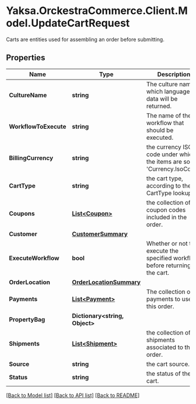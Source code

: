 # Yaksa.OrckestraCommerce.Client.Model.UpdateCartRequest
Carts are entities used for assembling an order before submitting.

## Properties

Name | Type | Description | Notes
------------ | ------------- | ------------- | -------------
**CultureName** | **string** | The culture name in which language the data will be returned. | [optional] 
**WorkflowToExecute** | **string** | The name of the workflow that should be executed. | [optional] 
**BillingCurrency** | **string** | the currency ISO code under which the items are sold &#39;Currency.IsoCode&#39;. | [optional] 
**CartType** | **string** | the cart type, according to the CartType lookup. | [optional] 
**Coupons** | [**List&lt;Coupon&gt;**](Coupon.md) | the collection of coupon codes included in the order. | [optional] 
**Customer** | [**CustomerSummary**](CustomerSummary.md) |  | [optional] 
**ExecuteWorkflow** | **bool** | Whether or not to execute the specified workflow before returning the cart. | [optional] 
**OrderLocation** | [**OrderLocationSummary**](OrderLocationSummary.md) |  | [optional] 
**Payments** | [**List&lt;Payment&gt;**](Payment.md) | The collection of payments to use for this order. | [optional] 
**PropertyBag** | **Dictionary&lt;string, Object&gt;** |  | [optional] 
**Shipments** | [**List&lt;Shipment&gt;**](Shipment.md) | the collection of shipments associated to this order. | [optional] 
**Source** | **string** | the cart source. | [optional] 
**Status** | **string** | the status of the cart. | [optional] 

[[Back to Model list]](../README.md#documentation-for-models) [[Back to API list]](../README.md#documentation-for-api-endpoints) [[Back to README]](../README.md)

